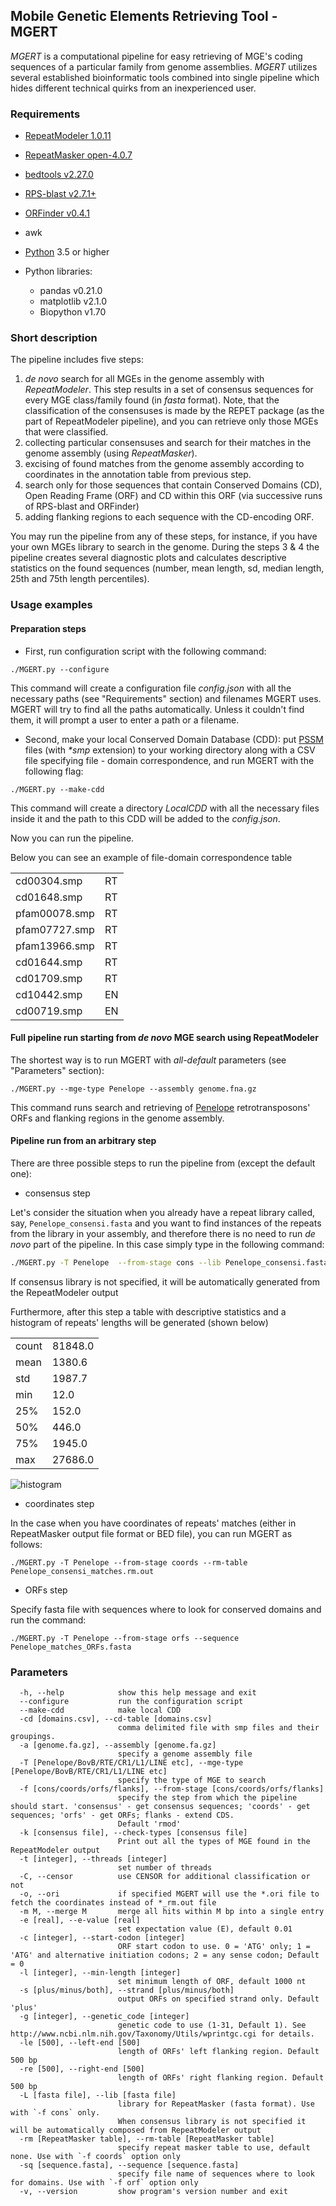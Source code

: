 ## **Mobile Genetic Elements Retrieving Tool** - **MGERT**

*MGERT* is a computational pipeline for easy retrieving of MGE's coding sequences of a particular family from genome assemblies.
*MGERT* utilizes several established bioinformatic tools combined into single pipeline which hides different technical quirks from an inexperienced user.

### Requirements


- [RepeatModeler 1.0.11 ](http://www.repeatmasker.org/RepeatModeler/)
- [RepeatMasker  open-4.0.7](http://www.repeatmasker.org/RMDownload.html)
- [bedtools v2.27.0](http://bedtools.readthedocs.io/en/latest/)
- [RPS-blast v2.7.1+](https://www.ncbi.nlm.nih.gov/Structure/cdd/cdd_help.shtml#RPSBFtp)
- [ORFinder v0.4.1](ftp://ftp.ncbi.nlm.nih.gov/genomes/TOOLS/ORFfinder/linux-i64/)
- awk

- [Python](https://www.python.org/) 3.5 or higher
- Python libraries:
    - pandas v0.21.0
    - matplotlib v2.1.0
    - Biopython v1.70

### Short description

The pipeline includes five steps:
1. *de novo* search for all MGEs in the genome assembly with *RepeatModeler*. 
This step results in a set of consensus sequences for every MGE class/family found (in *fasta* format).
Note, that the classification of the consensuses is made by the REPET package (as the part of RepeatModeler pipeline), and you can retrieve only those MGEs that were classified.
2. collecting particular consensuses and search for their matches in the genome assembly (using *RepeatMasker*).
3. excising of found matches from the genome assembly according to coordinates in the annotation table from previous step.
4. search only for those sequences that contain Conserved Domains (CD), Open Reading Frame (ORF) and CD within this ORF (via successive runs of RPS-blast and ORFinder)
5. adding flanking regions to each sequence with the CD-encoding ORF.

You may run the pipeline from any of these steps, for instance, if you have your own MGEs library to search in the genome.
During the steps 3 & 4 the pipeline creates several diagnostic plots and calculates descriptive statistics on the found sequences (number, mean length, sd, median length, 25th and 75th length percentiles).

### Usage examples


#### Preparation steps

   - First, run configuration script with the following command:

```
./MGERT.py --configure
```
This command will create a configuration file *config.json* with all the necessary paths (see "Requirements" section) and filenames MGERT uses. MGERT will try to find all the paths automatically. Unless it couldn't find them, it will prompt a user to enter a path or a filename.


   - Second, make your local Conserved Domain Database (CDD): put [PSSM](https://www.ncbi.nlm.nih.gov/Structure/cdd/cdd_help.shtml#CD_PSSM) files (with *\*smp* extension) to your working directory along with a CSV file specifying file - domain correspondence, and run MGERT with the following flag:

```
./MGERT.py --make-cdd
```
This command will create a directory *LocalCDD* with all the necessary files inside it and the path to this CDD will be added to the *config.json*.

Now you can run the pipeline.

Below you can see an example of file-domain correspondence table

|               |    |
|---------------|----|
|  cd00304.smp  | RT |
|  cd01648.smp  | RT |
| pfam00078.smp | RT |
| pfam07727.smp | RT |
| pfam13966.smp | RT |
|  cd01644.smp  | RT |
|  cd01709.smp  | RT |
|  cd10442.smp  | EN |
|  cd00719.smp  | EN |


#### Full pipeline run starting from *de novo* MGE search using RepeatModeler

The shortest way is to run MGERT with  *all-default* parameters (see "Parameters" section):

```
./MGERT.py --mge-type Penelope --assembly genome.fna.gz
```
This command runs search and retrieving of [Penelope](https://www.pnas.org/content/94/1/196) retrotransposons' ORFs and flanking regions in the genome assembly.

#### Pipeline run from an arbitrary step

There are three possible steps to run the pipeline from (except the default one):

- consensus step

Let's consider the situation when you already have a repeat library called, say, `Penelope_consensi.fasta` and you want to find instances of the repeats from the library in your assembly, and therefore there is no need to run *de novo* part of the pipeline. In this case simply type in the following command:

```bash
./MGERT.py -T Penelope  --from-stage cons --lib Penelope_consensi.fasta
```

If consensus library is not specified, it will be automatically generated from the RepeatModeler output

Furthermore, after this step a table with descriptive statistics and a histogram of repeats' lengths will be generated (shown below)

|       |         |
|-------|---------|
| count | 81848.0 |
| mean  | 1380.6  |
| std   | 1987.7  |
| min   | 12.0    |
| 25%   | 152.0   |
| 50%   | 446.0   |
| 75%   | 1945.0  |
| max   | 27686.0 |


![histogram](hist.png)

- coordinates step

In the case when you have coordinates of repeats' matches (either in RepeatMasker output file format or BED file), you can run MGERT as follows:

```
./MGERT.py -T Penelope --from-stage coords --rm-table Penelope_consensi_matches.rm.out
```

- ORFs step

Specify fasta file with sequences where to look for conserved domains and run the command:

```
./MGERT.py -T Penelope --from-stage orfs --sequence Penelope_matches_ORFs.fasta
```


### Parameters

```
  -h, --help            show this help message and exit
  --configure           run the configuration script
  --make-cdd            make local CDD
  -cd [domains.csv], --cd-table [domains.csv] 
                        comma delimited file with smp files and their groupings.
  -a [genome.fa.gz], --assembly [genome.fa.gz]
                        specify a genome assembly file
  -T [Penelope/BovB/RTE/CR1/L1/LINE etc], --mge-type [Penelope/BovB/RTE/CR1/L1/LINE etc]
                        specify the type of MGE to search
  -f [cons/coords/orfs/flanks], --from-stage [cons/coords/orfs/flanks]
                        specify the step from which the pipeline should start. 'consensus' - get consensus sequences; 'coords' - get sequences; 'orfs' - get ORFs; flanks - extend CDS.
                        Default 'rmod'
  -k [consensus file], --check-types [consensus file]
                        Print out all the types of MGE found in the RepeatModeler output
  -t [integer], --threads [integer]
                        set number of threads
  -C, --censor          use CENSOR for additional classification or not
  -o, --ori             if specified MGERT will use the *.ori file to fetch the coordinates instead of *_rm.out file
  -m M, --merge M       merge all hits within M bp into a single entry
  -e [real], --e-value [real]
                        set expectation value (E), default 0.01
  -c [integer], --start-codon [integer]
                        ORF start codon to use. 0 = 'ATG' only; 1 = 'ATG' and alternative initiation codons; 2 = any sense codon; Default = 0
  -l [integer], --min-length [integer]
                        set minimum length of ORF, default 1000 nt
  -s [plus/minus/both], --strand [plus/minus/both]
                        output ORFs on specified strand only. Default 'plus'
  -g [integer], --genetic_code [integer]
                        genetic code to use (1-31, Default 1). See http://www.ncbi.nlm.nih.gov/Taxonomy/Utils/wprintgc.cgi for details.
  -le [500], --left-end [500]
                        length of ORFs' left flanking region. Default 500 bp
  -re [500], --right-end [500]
                        length of ORFs' right flanking region. Default 500 bp
  -L [fasta file], --lib [fasta file]
                        library for RepeatMasker (fasta format). Use with `-f cons` only.
                        When consensus library is not specified it will be automatically composed from RepeatModeler output
  -rm [RepeatMasker table], --rm-table [RepeatMasker table]
                        specify repeat masker table to use, default none. Use with `-f coords` option only
  -sq [sequence.fasta], --sequence [sequence.fasta]
                        specify file name of sequences where to look for domains. Use with `-f orf` option only
  -v, --version         show program's version number and exit
```